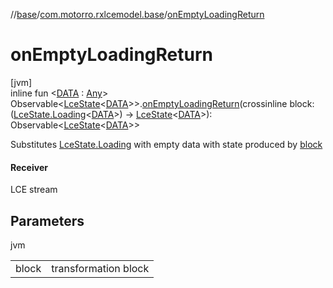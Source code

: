 //[base](../../index.md)/[com.motorro.rxlcemodel.base](index.md)/[onEmptyLoadingReturn](on-empty-loading-return.md)

# onEmptyLoadingReturn

[jvm]\
inline fun &lt;[DATA](on-empty-loading-return.md) : [Any](https://kotlinlang.org/api/latest/jvm/stdlib/kotlin/-any/index.html)&gt; Observable&lt;[LceState](-lce-state/index.md)&lt;[DATA](on-empty-loading-return.md)&gt;&gt;.[onEmptyLoadingReturn](on-empty-loading-return.md)(crossinline block: ([LceState.Loading](-lce-state/-loading/index.md)&lt;[DATA](on-empty-loading-return.md)&gt;) -&gt; [LceState](-lce-state/index.md)&lt;[DATA](on-empty-loading-return.md)&gt;): Observable&lt;[LceState](-lce-state/index.md)&lt;[DATA](on-empty-loading-return.md)&gt;&gt;

Substitutes [LceState.Loading](-lce-state/-loading/index.md) with empty data with state produced by [block](on-empty-loading-return.md)

#### Receiver

LCE stream

## Parameters

jvm

| | |
|---|---|
| block | transformation block |
